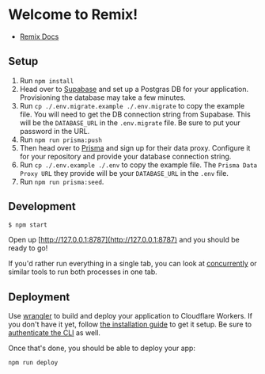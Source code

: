 # Welcome to Remix!

- [Remix Docs](https://remix.run/docs)

## Setup

1. Run `npm install`
2. Head over to [Supabase](https://supabase.com/) and set up a Postgras DB for your application. Provisioning the database may take a few minutes.
3. Run `cp ./.env.migrate.example ./.env.migrate` to copy the example file. You will need to get the DB connection string from Supabase. This will be the `DATABASE_URL` in the `.env.migrate` file. Be sure to put your password in the URL.
4. Run `npm run prisma:push`
5. Then head over to [Prisma](https://www.prisma.io/dataplatform) and sign up for their data proxy. Configure it for your repository and provide your database connection string.
6. Run `cp ./.env.example ./.env` to copy the example file. The `Prisma Data Proxy URL` they provide will be your `DATABASE_URL` in the `.env` file.
7. Run `npm run prisma:seed`.

## Development

```sh
$ npm start
```

Open up [http://127.0.0.1:8787](http://127.0.0.1:8787) and you should be ready to go!

If you'd rather run everything in a single tab, you can look at [concurrently](https://npm.im/concurrently) or similar tools to run both processes in one tab.

## Deployment

Use [wrangler](https://developers.cloudflare.com/workers/cli-wrangler) to build and deploy your application to Cloudflare Workers. If you don't have it yet, follow [the installation guide](https://developers.cloudflare.com/workers/cli-wrangler/install-update) to get it setup. Be sure to [authenticate the CLI](https://developers.cloudflare.com/workers/cli-wrangler/authentication) as well.

Once that's done, you should be able to deploy your app:

```sh
npm run deploy
```
